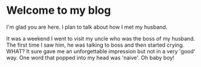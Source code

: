 # Welcome to my blog

I'm glad you are here. I plan to talk about how I met my husband.

It was a weekend I went to visit my uncle who was the boss of my husband. The first time I saw him, he was talking to boss and then started crying. WHAT? It sure gave me an unforgettable impression but not in a very 'good' way. One word that popped into my head was 'naive'. Oh baby boy!
